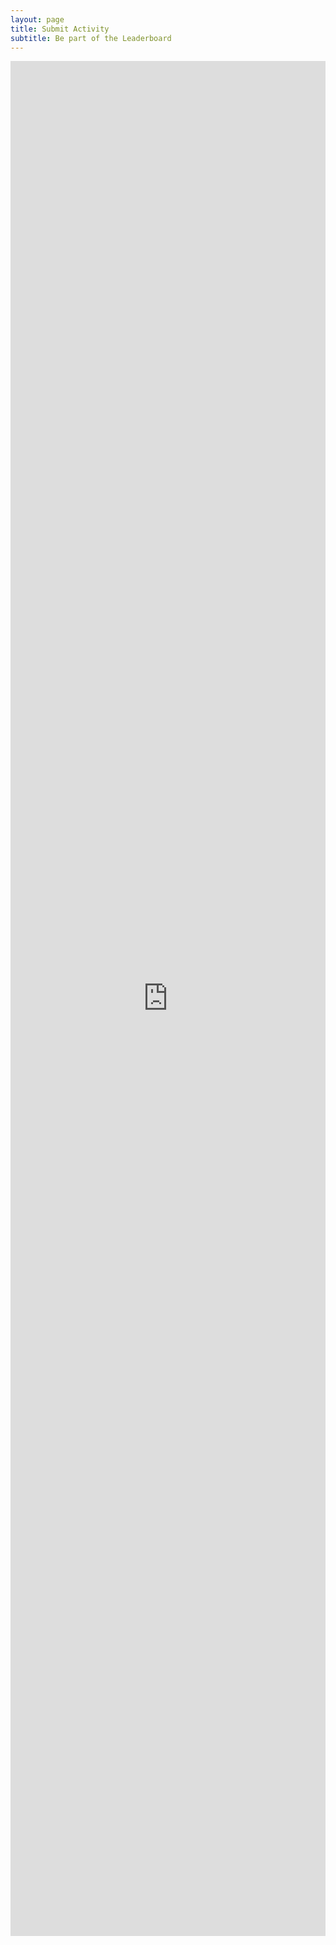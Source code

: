```yaml
---
layout: page
title: Submit Activity
subtitle: Be part of the Leaderboard
---
```


<iframe src="https://docs.google.com/forms/d/e/1FAIpQLSe8dK3-RuvYsZ6Or1G5DIQ3loviECuW5Hl4wKpIrgNXjIRrLQ/viewform?embedded=true" width="100%" height="3000" frameborder="0" marginheight="0" marginwidth="0">Wird geladen…</iframe>
